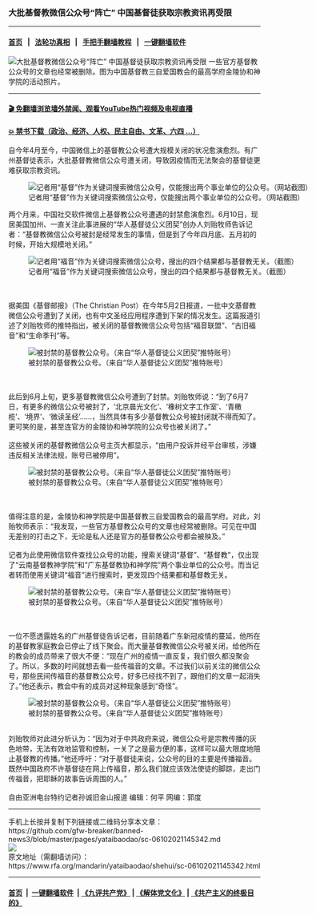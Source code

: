 ### 大批基督教微信公众号“阵亡”   中国基督徒获取宗教资讯再受限
------------------------

#### [首页](https://github.com/gfw-breaker/banned-news3/blob/master/README.md) &nbsp;&nbsp;|&nbsp;&nbsp; [法轮功真相](https://github.com/begood0513/basic/blob/master/README.md)  &nbsp;&nbsp;|&nbsp;&nbsp; [手把手翻墙教程](https://github.com/gfw-breaker/guides/wiki)  &nbsp;&nbsp;|&nbsp;&nbsp; [一键翻墙软件](https://github.com/gfw-breaker/nogfw/blob/master/README.md)  



<div id="headerimg">
 <img alt="大批基督教微信公众号“阵亡”   中国基督徒获取宗教资讯再受限" src="https://www.rfa.org/mandarin/yataibaodao/shehui/sc-06102021145342.html/@@images/f44cf7a6-736e-4f41-b9f6-52146f8914fb.png" title="大批基督教微信公众号“阵亡”   中国基督徒获取宗教资讯再受限"/>
 <span class="lead_image_caption">
  一些官方基督教公众号的文章也经常被删除。图为中国基督教三自爱国教会的最高学府金陵协和神学院的活动照片。
 </span>
 <!-- zoomattribute -->
</div>

<hr/>


#### [ 🎬  免翻墙浏览墙外禁闻、观看YouTube热门视频及电视直播](https://github.com/gfw-breaker/HelloWorld)

#### [ 💥  禁书下载（政治、经济、人权、民主自由、文革、六四 ...）](https://github.com/gfw-breaker/books/blob/master/README.md)

<div id="storytext">
 <p>
  自今年4月至今，中国微信上的基督教公众号遭大规模关闭的状况愈演愈烈。有广州基督徒表示，大批基督教微信公众号遭关闭，导致因疫情而无法聚会的基督徒更难获取宗教资讯。
 </p>
 <p>
 </p>
 <p>
 </p>
 <p>
 </p>
 <p>
  <figure class="image-richtext image-inline captioned" style="width:1125px;">
   <img alt="记者用“基督”作为关键词搜索微信公众号，仅能搜出两个事业单位的公众号。（网站截图）" src="https://www.rfa.org/mandarin/yataibaodao/shehui/sc-06102021145342.html/m0610-sc1.jpg/@@images/e7b12d6d-aa58-4d2a-9aa2-8dc8e771df10.jpeg" title="1"/>
   <figcaption class="image-caption">
    记者用“基督”作为关键词搜索微信公众号，仅能搜出两个事业单位的公众号。（网站截图）
   </figcaption>
   <small>
   </small>
  </figure>
 </p>
 <p>
  两个月来，中国社交软件微信上基督教公众号遭遇的封禁愈演愈烈。6月10日，现居美国加州、一直关注此事进展的“华人基督徒公义团契”创办人刘贻牧师告诉记者：“基督教微信公众号被封是经常发生的事情，但是到了今年四月底、五月初的时候，开始大规模地关闭。”
 </p>
 <p>
  <figure class="image-richtext image-inline captioned" style="width:1093px;">
   <img alt="记者用“福音”作为关键词搜索微信公众号，搜出的四个结果都与基督教无关。（截图）" src="https://www.rfa.org/mandarin/yataibaodao/shehui/sc-06102021145342.html/m0610-sc2.jpg/@@images/40fc7a2a-c28d-4f11-9a6f-f5bdc1b97e9a.jpeg" title="2"/>
   <figcaption class="image-caption">
    记者用“福音”作为关键词搜索微信公众号，搜出的四个结果都与基督教无关。（截图）
   </figcaption>
   <small>
   </small>
  </figure>
  <br/>
  <br/>
  据美国《基督邮报》（The Christian Post）在今年5月2日报道，一批中文基督教微信公众号遭到了关闭，也有中文圣经应用程序遭到下架的情况发生。这篇报道引述了刘贻牧师的推特指出，被关闭的基督教微信公众号包括“福音联盟”、“古旧福音”和“生命季刊”等。
 </p>
 <p>
  <figure class="image-richtext image-inline captioned" style="width:750px;">
   <img alt="被封禁的基督教公众号。（来自“华人基督徒公义团契”推特账号）" src="https://www.rfa.org/mandarin/yataibaodao/shehui/sc-06102021145342.html/m0610-sc3.jpg/@@images/55ae20ad-be8b-490a-a628-2efae7d3e0f5.jpeg" title="3"/>
   <figcaption class="image-caption">
    被封禁的基督教公众号。（来自“华人基督徒公义团契”推特账号）
   </figcaption>
   <small>
   </small>
  </figure>
  <br/>
  <br/>
  此后到6月上旬，更多基督教微信公众号遭到了封禁。刘贻牧师说：“到了6月7日，有更多的微信公众号被封了，‘北京晨光文化’、‘橡树文字工作室’、‘青橄榄’、‘境界’、‘微读圣经’……，当然具体有多少基督教公众号被封闭就不得而知了。更可笑的是，甚至连官方的金陵协和神学院的公众号也被关闭了。”
  <br/>
  <br/>
  这些被关闭的基督教微信公众号主页大都显示，“由用户投诉并经平台审核，涉嫌违反相关法律法规，账号已被停用”。
 </p>
 <p>
  <figure class="image-richtext image-inline captioned" style="width:986px;">
   <img alt="被封禁的基督教公众号。（来自“华人基督徒公义团契”推特账号）" src="https://www.rfa.org/mandarin/yataibaodao/shehui/sc-06102021145342.html/m0610-sc4.jpg/@@images/40d1d37b-98ac-4dff-9c5c-f1972c8ebd20.jpeg" title="4"/>
   <figcaption class="image-caption">
    被封禁的基督教公众号。（来自“华人基督徒公义团契”推特账号）
   </figcaption>
   <small>
   </small>
  </figure>
  <br/>
  <br/>
  值得注意的是，金陵协和神学院是中国基督教三自爱国教会的最高学府。对此，刘贻牧师表示：“我发现，一些官方基督教公众号的文章也经常被删除。可见在中国无差别的打击之下，无论是私人还是官方的基督教公众号都会被殃及。”
  <br/>
  <br/>
  记者为此使用微信软件查找公众号的功能，搜索关键词“基督”、“基督教”，仅出现了“云南基督教神学院”和“广东基督教协和神学院”两个事业单位的公众号。而当记者转而使用关键词“福音”进行搜索时，更发现四个结果都和基督教无关。
 </p>
 <p>
  <figure class="image-richtext image-inline captioned" style="width:828px;">
   <img alt="被封禁的基督教公众号。（来自“华人基督徒公义团契”推特账号）" src="https://www.rfa.org/mandarin/yataibaodao/shehui/sc-06102021145342.html/m0610-sc5.jpg/@@images/0f4cd7a5-4023-42c2-aed6-f60cdccdd5ec.jpeg" title="5"/>
   <figcaption class="image-caption">
    被封禁的基督教公众号。（来自“华人基督徒公义团契”推特账号）
   </figcaption>
   <small>
   </small>
  </figure>
  <br/>
  <br/>
  一位不愿透露姓名的广州基督徒告诉记者，目前随着广东新冠疫情的蔓延，他所在的基督教家庭教会已停止了线下聚会。而大量基督教微信公众号被关闭，给他所在的教会的成员带来了很大不便：“现在广州的疫情一直反复，我们很久都没聚会了。所以，多数的时间就想去看一些传福音的文章。不过我们以前关注的微信公众号，那些民间传福音的基督教公众号，好多已经找不到了，跟他们的文章一起消失了。”他还表示，教会中有的成员对这种现象感到“奇怪”。
 </p>
 <p>
  <figure class="image-richtext image-inline captioned" style="width:986px;">
   <img alt="被封禁的基督教公众号。（来自“华人基督徒公义团契”推特账号）" src="https://www.rfa.org/mandarin/yataibaodao/shehui/sc-06102021145342.html/m0610-sc6.jpg/@@images/4979b3d5-cc82-4b76-85e3-3863f0f36c9d.jpeg" title="6"/>
   <figcaption class="image-caption">
    被封禁的基督教公众号。（来自“华人基督徒公义团契”推特账号）
   </figcaption>
   <small>
   </small>
  </figure>
  <br/>
  刘贻牧师对此进分析认为：“因为对于中共政府来说，微信公众号是宗教传播的灰色地带，无法有效地监管和控制，一关了之是最方便的事，这样可以最大限度地阻止基督教的传播。”他还呼吁：“对于基督徒来说，公众号的目的主要是传播福音。既然中国政府不许基督徒在网上传福音，那么我们就应该效法使徒的脚踪，走出门传福音，把耶稣的故事告诉周围的人。”
  <br/>
  <br/>
  自由亚洲电台特约记者孙诚旧金山报道 编辑：何平 网编：郭度
 </p>
</div>

<hr/>
手机上长按并复制下列链接或二维码分享本文章：<br/>
https://github.com/gfw-breaker/banned-news3/blob/master/pages/yataibaodao/sc-06102021145342.md <br/>
<a href='https://github.com/gfw-breaker/banned-news3/blob/master/pages/yataibaodao/sc-06102021145342.md'><img src='https://github.com/gfw-breaker/banned-news3/blob/master/pages/yataibaodao/sc-06102021145342.md.png'/></a> <br/>
原文地址（需翻墙访问）：https://www.rfa.org/mandarin/yataibaodao/shehui/sc-06102021145342.html


------------------------
#### [首页](https://github.com/gfw-breaker/banned-news3/blob/master/README.md) &nbsp;|&nbsp; [一键翻墙软件](https://github.com/gfw-breaker/nogfw/blob/master/README.md) &nbsp;| [《九评共产党》](https://github.com/gfw-breaker/9ping.md/blob/master/README.md#九评之一评共产党是什么) | [《解体党文化》](https://github.com/gfw-breaker/jtdwh.md/blob/master/README.md) | [《共产主义的终极目的》](https://github.com/gfw-breaker/gczydzjmd.md/blob/master/README.md)


<img src='http://gfw-breaker.win/banned-news3/pages/yataibaodao/sc-06102021145342.md' width='0px' height='0px'/>